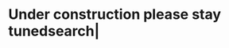 # Under construction please stay tunedsearch|
<!--stackedit_data:
eyJoaXN0b3J5IjpbLTg5NzIzOTU0N119
-->